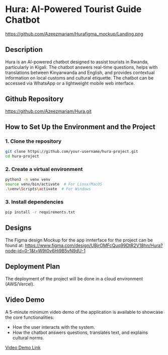 # Hura: AI-Powered Tourist Guide Chatbot

https://github.com/Azeezmariam/Hurafigma_mockup/Landing.png

## Description

Hura is an AI-powered chatbot designed to assist tourists in Rwanda, particularly in Kigali. The chatbot answers real-time questions, helps with translations between Kinyarwanda and English, and provides contextual information on local customs and cultural etiquette. The chatbot can be accessed via WhatsApp or a lightweight mobile web interface.

## Github Repository
https://github.com/Azeezmariam/Hura.git

## How to Set Up the Environment and the Project

### 1. Clone the repository
```bash
git clone https://github.com/your-username/hura-project.git
cd hura-project
```

### 2. Create a virtual environment
```bash
python3 -m venv venv
source venv/bin/activate  # For Linux/MacOS
.\venv\Scripts\activate  # For Windows
```

### 3. Install dependencies
```bash
pip install -r requirements.txt
```

## Designs
The Figma design Mockup for the app innterface for the project can be found at: https://www.figma.com/design/UBjrOMFcQuq99DtR2V18hn/Hura?node-id=0-1&t=W9t0v6Hi9B5vN9dU-1

## Deployment Plan
The deployment of the project will be done in a cloud environment (AWS/Vercel). 

## Video Demo
A 5-minute minimum video demo of the application is available to showcase the core functionalities:
- How the user interacts with the system.
- How the chatbot answers questions, translates text, and explains cultural norms.

[Video Demo Link](https://drive.google.com/drive/folders/1BQ2yAP6d5eGcBhZacCWorZS2LvhQQWA8?usp=sharing)

